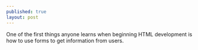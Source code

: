 ```yaml
---
published: true
layout: post
---
```


One of the first things anyone learns when beginning HTML development is how to use forms to get information from users.


